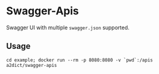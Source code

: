 # Swagger-Apis

Swagger UI with multiple `swagger.json` supported.

## Usage

```
cd example; docker run --rm -p 8080:8080 -v `pwd`:/apis a2dict/swagger-apis
```
